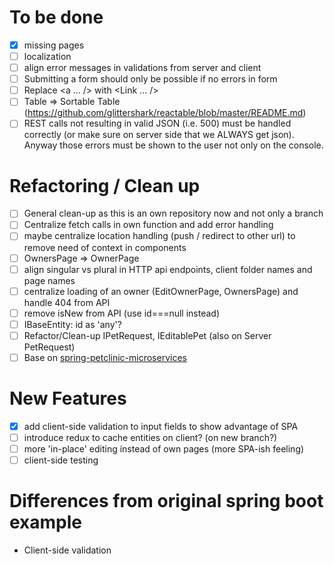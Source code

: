 # To be done
- [x] missing pages
- [ ] localization
- [ ] align error messages in validations from server and client
- [ ] Submitting a form should only be possible if no errors in form
- [ ] Replace <a ... /> with <Link ... />
- [ ] Table => Sortable Table (https://github.com/glittershark/reactable/blob/master/README.md)
- [ ] REST calls not resulting in valid JSON (i.e. 500) must be handled correctly (or make sure on server side that we ALWAYS get json). Anyway those errors must be shown to the user not only on the console.

# Refactoring / Clean up
- [ ] General clean-up as this is an own repository now and not only a branch
- [ ] Centralize fetch calls in own function and add error handling
- [ ] maybe centralize location handling (push / redirect to other url) to remove need of context in components
- [ ] OwnersPage => OwnerPage
- [ ] align singular vs plural in HTTP api endpoints, client folder names and page names
- [ ] centralize loading of an owner (EditOwnerPage, OwnersPage) and handle 404 from API
- [ ] remove isNew from API (use id===null instead)
- [ ] IBaseEntity: id as 'any'?
- [ ] Refactor/Clean-up IPetRequest, IEditablePet (also on Server PetRequest)
- [ ] Base on [spring-petclinic-microservices](https://github.com/spring-petclinic/spring-petclinic-microservices) 

# New Features
- [x] add client-side validation to input fields to show advantage of SPA 
- [ ] introduce redux to cache entities on client? (on new branch?)
- [ ] more 'in-place' editing instead of own pages (more SPA-ish feeling)
- [ ] client-side testing

# Differences from original spring boot example
* Client-side validation


 
